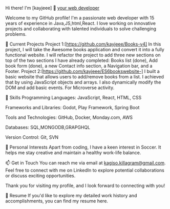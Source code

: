 Hi there! I'm [kayjeee] 👋
[your web developer](kayjeee.jpg)

Welcome to my GitHub profile! I'm a passionate web developer with 15 years of experience in Java,JS,html,React. I love working on innovative projects and collaborating with talented individuals to solve challenging problems.

🔭 Current Projects
Project 1:[https://github.com/kayjeee/Books-v4] In this project, I will take the Awesome books application and convert it into a fully functional website. I will refactor the project to add three new sections on top of the two sections I have already completed: Books list (done), Add book form (done), a new Contact info section, a Navigation bar, and a Footer.
Project 2:[https://github.com/kayjeee/ES6bookswebsite-] I built a basic website that allows users to add/remove books from a list. I achieved that by using JavaScript objects and arrays. I also dynamically modify the DOM and add basic events. For Microverse activity.

🌱 Skills
Programming Languages: JavaScript, React, HTML, CSS

Frameworks and Libraries: Godot, Play Framework, Spring Boot

Tools and Technologies: GitHub, Docker, Monday.com, AWS

Databases: SQL,MONGODB,GRAPGHQL

Version Control:  Git, SVN

🌟 Personal Interests
Apart from coding, I have a keen interest in Soccer. It helps me stay creative and maintain a healthy work-life balance.

📫 Get in Touch
You can reach me via email at kagiso.killagram@gmail.com. Feel free to connect with me on LinkedIn to explore potential collaborations or discuss exciting opportunities.

Thank you for visiting my profile, and I look forward to connecting with you!

📃 Resume
If you'd like to explore my detailed work history and accomplishments, you can find my resume here.
